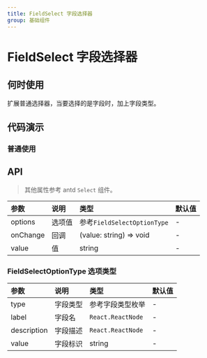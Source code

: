 ```yaml
---
title: FieldSelect 字段选择器
group: 基础组件
---
```


# FieldSelect 字段选择器

## 何时使用

扩展普通选择器，当要选择的是字段时，加上字段类型。

## 代码演示

### 普通使用

<code src="./demos/basic.tsx" ></code>

## API

> 其他属性参考 antd `Select` 组件。

| 参数     | 说明   | 类型                        | 默认值 |
| :------- | :----- | :-------------------------- | :----- |
| options  | 选项值 | 参考`FieldSelectOptionType` | -      |
| onChange | 回调   | (value: string) => void     | -      |
| value    | 值     | string                      | -      |

### FieldSelectOptionType 选项类型

| 参数        | 说明     | 类型              | 默认值 |
| :---------- | :------- | :---------------- | :----- |
| type        | 字段类型 | 参考字段类型枚举  | -      |
| label       | 字段名   | `React.ReactNode` | -      |
| description | 字段描述 | `React.ReactNode` | -      |
| value       | 字段标识 | string            | -      |

